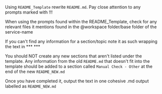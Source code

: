 Using `README_Template` rewrite `README.md`. Pay close attention to any prompts marked with !!!

When using the prompts found within the README_Template, check for any relevant files it mentions found in the @workspace folder/base folder of the service-name

If you can't find any information for a section/topic note it as such wrapping the text in *** ***

You should NOT create any new sections that aren't listed under the template. Any information from the old `README.md` that doesn't fit into the template should be added to a section called `Manual Check - Other` at the end of the new `README_NEW.md`

Once you have completed it, output the text in one cohesive .md output labelled as `README_NEW.md`
